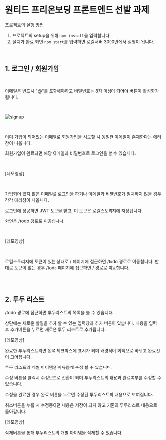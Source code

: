 # 원티드 프리온보딩 프론트엔드 선발 과제

프로젝트의 실행 방법

1. 프로젝트의 setup을 위해 `npm install`을 입력합니다.
2. 설치가 완료 되면 `npm start`를 입력하면 로컬서버 3000번에서 실행이 됩니다.

<br />

## 1. 로그인 / 회원가입

<br />

이메일은 반드시 "@"를 포함해야하고 비밀번호는 8자 이상이 되어야 버튼이 활성화가 됩니다.

<br />

![signup](https://user-images.githubusercontent.com/67881881/207073845-4542732f-9ba5-4ead-ab5f-663cac274568.gif)

<br />

이미 가입이 되어있는 이메일로 회원가입을 시도할 시 동일한 이메일이 존재한다는 에러창이 나옵니다.

회원가입이 완료되면 해당 이메일과 비밀번호로 로그인을 할 수 있습니다.

<br />

[데모영상]

<br />

가입되어 있지 않은 이메일로 로그인을 하거나 이메일과 비밀번호가 일치하지 않을 경우 각각 에러창이 나옵니다.

로그인에 성공하면 JWT 토큰을 받고, 이 토큰은 로컬스토리지에 저장됩니다.

화면은 /todo 경로로 이동합니다.

<br />

[데모영상]

<br />

로컬스토리지에 토큰이 있는 상태로 / 페이지에 접근하면 /todo 경로로 이동합니다.
반대로 토큰이 없는 경우 /todo 페이지에 접근하면 / 경로로 이동합니다.

<br />
<br />

## 2. 투두 리스트

/todo 경로에 접근하면 투두리스트의 목록을 볼 수 있습니다.

상단에는 새로운 할일을 추가 할 수 있는 입력창과 추가 버튼이 있습니다. 내용을 입력 후 추가버튼을 누르면 새로운 투두 리스트로 추가됩니다.

[데모영상]

완료한 투두리스트라면 왼쪽 체크박스에 표시가 되며 배경색이 회색으로 바뀌고 완료선이 그어집니다.

투두 리스트의 개별 아이템을 자유롭게 수정 할 수 있습니다.

수정 버튼을 클릭시 수정모드로 전환이 되며 투두리스트의 내용과 완료여부를 수정할 수 있습니다.

수정을 완료한 경우 완료 버튼을 누르면 수정된 투두리스트의 내용으로 보여집니다.

취소버튼을 누를 시 수정중이던 내용은 저장이 되지 않고 기존의 투두리스트 내용으로 돌아갑니다.

[데모영상]

삭제버튼을 통해 투두리스트의 개별 아이템을 삭제할 수 있습니다.
